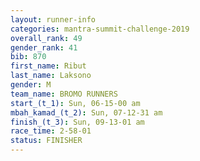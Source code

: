 ```yaml
---
layout: runner-info 
categories: mantra-summit-challenge-2019 
overall_rank: 49
gender_rank: 41
bib: 870
first_name: Ribut
last_name: Laksono
gender: M
team_name: BROMO RUNNERS
start_(t_1): Sun, 06-15-00 am
mbah_kamad_(t_2): Sun, 07-12-31 am
finish_(t_3): Sun, 09-13-01 am
race_time: 2-58-01
status: FINISHER
---
```


